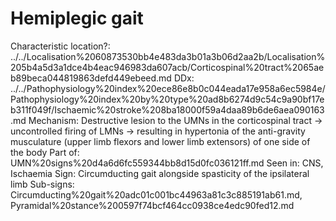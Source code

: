 # Hemiplegic gait

Characteristic location?: ../../Localisation%2060873530bb4e483da3b01a3b06d2aa2b/Localisation%205b4a5d3a1dce4b4eac946983da607acb/Corticospinal%20tract%2065aeb89beca044819863defd449ebeed.md
DDx: ../../Pathophysiology%20index%20ece86e8b0c044eada17e958a6ec5984e/Pathophysiology%20index%20by%20type%20ad8b6274d9c54c9a90bf17eb311f049f/Ischaemic%20stroke%208ba18000f59a4daa89b6de6aea090163.md
Mechanism: Destructive lesion to the UMNs in the corticospinal tract → uncontrolled firing of LMNs → resulting in hypertonia of the anti-gravity musculature (upper limb flexors and lower limb extensors) of one side of the body
Part of: UMN%20signs%20d4a6d6fc559344bb8d15d0fc036121ff.md
Seen in: CNS, Ischaemia
Sign: Circumducting gait alongside spasticity of the ipsilateral limb
Sub-signs: Circumducting%20gait%20adc01c001bc44963a81c3c885191ab61.md, Pyramidal%20stance%200597f74bcf464cc0938ce4edc90fed12.md
